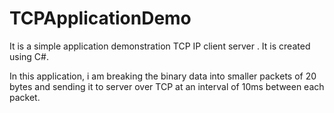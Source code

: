# TCPApplicationDemo
It is a simple application demonstration TCP IP client server . It is created using C#.

In this application, i am breaking the binary data into
smaller packets of 20 bytes and sending it to server over TCP  at an
interval of 10ms between each packet.
